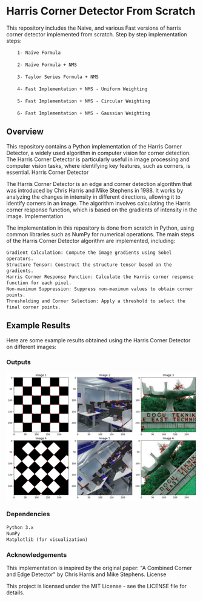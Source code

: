 # Harris Corner Detector From Scratch

This repository includes the Naive, and various Fast versions of harris corner detector implemented from scratch. Step by step implementation steps:
        
        1- Naive Formula
        
        2- Naive Formula + NMS
        
        3- Taylor Series Formula + NMS
        
        4- Fast Implementation + NMS - Uniform Weighting
        
        5- Fast Implementation + NMS - Circular Weighting
        
        6- Fast Implementation + NMS - Gaussian Weighting


## Overview

This repository contains a Python implementation of the Harris Corner Detector, a widely used algorithm in computer vision for corner detection. The Harris Corner Detector is particularly useful in image processing and computer vision tasks, where identifying key features, such as corners, is essential.
Harris Corner Detector

The Harris Corner Detector is an edge and corner detection algorithm that was introduced by Chris Harris and Mike Stephens in 1988. It works by analyzing the changes in intensity in different directions, allowing it to identify corners in an image. The algorithm involves calculating the Harris corner response function, which is based on the gradients of intensity in the image.
Implementation

The implementation in this repository is done from scratch in Python, using common libraries such as NumPy for numerical operations. The main steps of the Harris Corner Detector algorithm are implemented, including:
    
    Gradient Calculation: Compute the image gradients using Sobel operators.
    Structure Tensor: Construct the structure tensor based on the gradients.
    Harris Corner Response Function: Calculate the Harris corner response function for each pixel.
    Non-maximum Suppression: Suppress non-maximum values to obtain corner points.
    Thresholding and Corner Selection: Apply a threshold to select the final corner points.


## Example Results

Here are some example results obtained using the Harris Corner Detector on different images:

### Outputs
![Original Image 1](output.png)

### Dependencies

    Python 3.x
    NumPy
    Matplotlib (for visualization)

### Acknowledgements 

This implementation is inspired by the original paper: "A Combined Corner and Edge Detector" by Chris Harris and Mike Stephens.
License

This project is licensed under the MIT License - see the LICENSE file for details.
